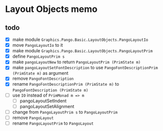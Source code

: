 Layout Objects memo
===================

todo
----

* [x] make module `Graphics.Pango.Basic.LayoutObjects.PangoLayoutIo`
* [x] move `PangoLayoutIo` to it
* [x] make module `Graphics.Pango.Basic.LayoutObjects.PangoLayoutPrim`
* [x] define `PangoLayoutPrim s`
* [x] make `pangoLayoutNew` to return `PangoLayoutPrim (PrimState m)`
* [x] make `pangoLayoutSetFontDescription` to use `PangoFontDescriptionPrim (PrimState m)` as argument
* [x] remove `PangoFontDescription`
* [x] rename `PangoFontDescriptionPrim (PrimState m)` to `PangoFontDescription (PrimState m)`
* [ ] use `IO` instead of `PrimMonad m => m`
	+ [ ] pangoLayoutSetIndent
	+ [ ] pangoLayoutSetAlignment
* [ ] change from `PangoLayoutPrim s` to `PangoLayoutPrim`
* [ ] remove `PangoLayout`
* [ ] rename `PangoLayoutPrim` to `PangoLayout`
